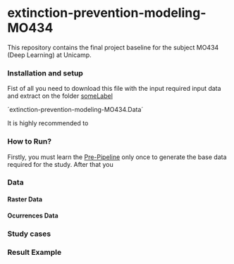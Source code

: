# extinction-prevention-modeling-MO434
This repository contains the final project baseline for the subject MO434 (Deep Learning) at Unicamp.

### Installation and setup
Fist of all you need to download this file with the input required input data and extract on the folder
[someLabel](/repository/relative/link.txt)

´extinction-prevention-modeling-MO434.Data´

It is highly recommended to  

### How to Run?
Firstly, you must learn the [Pre-Pipeline](/repository/relative/link.txt) only once to generate the base data required for the study. After that you 

### Data

#### Raster Data
#### Ocurrences Data

### Study cases

### Result Example


